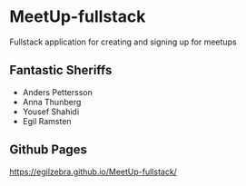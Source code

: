 # MeetUp-fullstack

Fullstack application for creating and signing up for meetups

## Fantastic Sheriffs

- Anders Pettersson 
- Anna Thunberg
- Yousef Shahidi
- Egil Ramsten

## Github Pages
https://egilzebra.github.io/MeetUp-fullstack/
